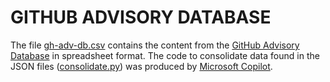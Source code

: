 # **GITHUB ADVISORY DATABASE**
The file [gh-adv-db.csv](https://github.com/Bevingta/code_companion/blob/main/databases/github-advisory-database/gh-adv-db.csv) contains the content from the [GitHub Advisory Database](https://github.com/github/advisory-database?tab=readme-ov-file) in spreadsheet format. The code to consolidate data found in the JSON files ([consolidate.py](https://github.com/Bevingta/code_companion/blob/main/databases/github-advisory-database/consolidate.py)) was produced by [Microsoft Copilot](https://copilot.cloud.microsoft/).
